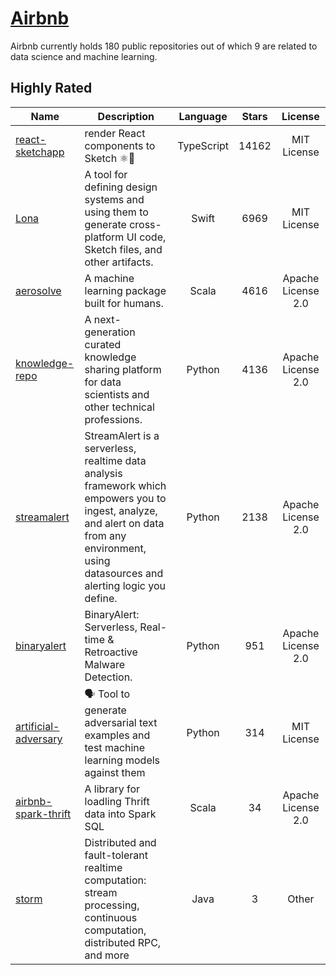 # [Airbnb](https://github.com/airbnb)

Airbnb currently holds 180 public repositories out of which 9 are related to data science and machine learning.

 ## Highly Rated

| Name | Description | Language | Stars | License |
| ---- | ----------- | :--------: | :-----: | :-------: |
 | [react-sketchapp](https://github.com/airbnb/react-sketchapp) | render React components to Sketch ⚛️💎 | TypeScript | 14162 | MIT License |
| [Lona](https://github.com/airbnb/Lona) | A tool for defining design systems and using them to generate cross-platform UI code, Sketch files, and other artifacts. | Swift | 6969 | MIT License |
| [aerosolve](https://github.com/airbnb/aerosolve) | A machine learning package built for humans. | Scala | 4616 | Apache License 2.0 |
| [knowledge-repo](https://github.com/airbnb/knowledge-repo) | A next-generation curated knowledge sharing platform for data scientists and other technical professions. | Python | 4136 | Apache License 2.0 |
| [streamalert](https://github.com/airbnb/streamalert) | StreamAlert is a serverless, realtime data analysis framework which empowers you to ingest, analyze, and alert on data from any environment, using datasources and alerting logic you define. | Python | 2138 | Apache License 2.0 |
| [binaryalert](https://github.com/airbnb/binaryalert) | BinaryAlert: Serverless, Real-time & Retroactive Malware Detection. | Python | 951 | Apache License 2.0 |
| [artificial-adversary](https://github.com/airbnb/artificial-adversary) | 🗣️ Tool to generate adversarial text examples and test machine learning models against them | Python | 314 | MIT License |
| [airbnb-spark-thrift](https://github.com/airbnb/airbnb-spark-thrift) | A library for loadling Thrift data into Spark SQL | Scala | 34 | Apache License 2.0 |
| [storm](https://github.com/airbnb/storm) | Distributed and fault-tolerant realtime computation: stream processing, continuous computation, distributed RPC, and more | Java | 3 | Other |
